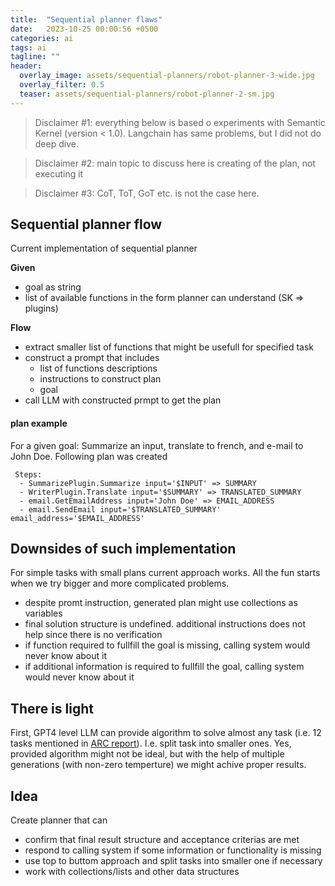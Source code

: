 ```yaml
---
title:  "Sequential planner flaws"
date:   2023-10-25 00:00:56 +0500
categories: ai
tags: ai
tagline: ""
header:
  overlay_image: assets/sequential-planners/robot-planner-3-wide.jpg
  overlay_filter: 0.5
  teaser: assets/sequential-planners/robot-planner-2-sm.jpg
---
```


>Disclaimer #1: everything below is based o experiments with Semantic Kernel (version < 1.0). Langchain has same problems, but I did not do deep dive. 

>Disclaimer #2: main topic to discuss here is creating of the plan, not executing it

>Disclaimer #3: CoT, ToT, GoT etc. is not the case here.

## Sequential planner flow

Current implementation of sequential planner

__Given__
- goal as string
- list of available functions in the form planner can understand (SK => plugins)

__Flow__
- extract smaller list of functions that might be usefull for specified task
- construct a prompt that includes
  - list of functions descriptions
  - instructions to construct plan
  - goal
- call LLM with constructed prmpt to get the plan

#### plan example
For a given goal: Summarize an input, translate to french, and e-mail to John Doe. Following plan was created

```
 Steps:
  - SummarizePlugin.Summarize input='$INPUT' => SUMMARY
  - WriterPlugin.Translate input='$SUMMARY' => TRANSLATED_SUMMARY
  - email.GetEmailAddress input='John Doe' => EMAIL_ADDRESS
  - email.SendEmail input='$TRANSLATED_SUMMARY' email_address='$EMAIL_ADDRESS'
```


## Downsides of such implementation
For simple tasks with small plans current approach works. All the fun starts when we try bigger and more complicated problems.

- despite promt instruction, generated plan might use collections as variables
- final solution structure is undefined. additional instructions does not help since there is no verification
- if function required to fullfill the goal is missing, calling system would never know about it
- if additional information is required to fullfill the goal, calling system would never know about it

## There is light

First, GPT4 level LLM can provide algorithm to solve almost any task (i.e. 12 tasks mentioned in [ARC report](https://evals.alignment.org/blog/2023-08-01-new-report/)). I.e. split task into smaller ones.
Yes, provided algorithm might not be ideal, but with the help of multiple generations (with non-zero temperture) we might achive proper results.


## Idea

Create planner that can 
- confirm that final result structure and acceptance criterias are met
- respond to calling system if some information or functionality is missing 
- use top to buttom approach and split tasks into smaller one if necessary
- work with collections/lists and other data structures

